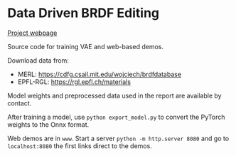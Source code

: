 # Data Driven BRDF Editing

[Project webpage](https://www.cs.umd.edu/~shah2022/xr/index.html)

Source code for training VAE and web-based demos.

Download data from:

-   MERL: https://cdfg.csail.mit.edu/wojciech/brdfdatabase
-   EPFL-RGL: https://rgl.epfl.ch/materials

Model weights and preprocessed data used in the report are available by contact.

After training a model, use `python export_model.py` to convert the PyTorch weights to the Onnx format.

Web demos are in `www`. Start a server `python -m http.server 8080` and go to `localhost:8080` the first links direct to the demos.
